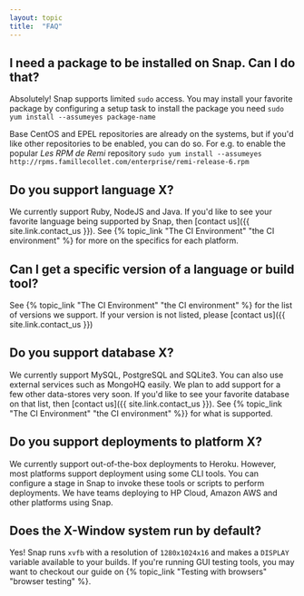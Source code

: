 ```yaml
---
layout: topic
title:  "FAQ"
---
```


## I need a package to be installed on Snap. Can I do that?

Absolutely! Snap supports limited `sudo` access. You may install your favorite package by configuring a setup task to install the package you need `sudo yum install --assumeyes package-name`

Base CentOS and EPEL repositories are already on the systems, but if you'd like other repositories to be enabled, you can do so. For e.g. to enable the popular *Les RPM de Remi* repository `sudo yum install --assumeyes http://rpms.famillecollet.com/enterprise/remi-release-6.rpm`

## Do you support language X?

We currently support Ruby, NodeJS and Java. If you'd like to see your favorite language being supported by Snap, then [contact us]({{ site.link.contact_us }}). See {% topic_link "The CI Environment" "the CI environment" %} for more on the specifics for each platform.

## Can I get a specific version of a language or build tool?

See {% topic_link "The CI Environment" "the CI environment" %} for the list of versions we support. If your version is not listed,  please [contact us]({{ site.link.contact_us }})

## Do you support database X?

We currently support MySQL, PostgreSQL and SQLite3. You can also use external services such as MongoHQ easily. We plan to add support for a few other data-stores very soon. If you'd like to see your favorite database on that list, then [contact us]({{ site.link.contact_us }}). See {% topic_link "The CI Environment" "the CI environment" %}} for what is supported.

## Do you support deployments to platform X?

We currently support out-of-the-box deployments to Heroku. However, most platforms support deployment using some CLI tools. You can configure a stage in Snap to invoke these tools or scripts to perform deployments. We have teams deploying to HP Cloud, Amazon AWS and other platforms using Snap.

## Does the X-Window system run by default?

Yes! Snap runs `xvfb` with a resolution of `1280x1024x16` and makes a `DISPLAY` variable available to your builds. If you're running GUI testing tools, you may want to checkout our guide on {% topic_link "Testing with browsers" "browser testing" %}.
